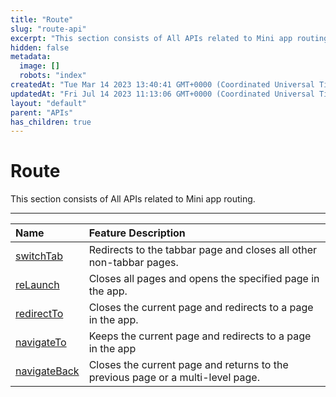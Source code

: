 ```yaml
---
title: "Route"
slug: "route-api"
excerpt: "This section consists of All APIs related to Mini app routing."
hidden: false
metadata: 
  image: []
  robots: "index"
createdAt: "Tue Mar 14 2023 13:40:41 GMT+0000 (Coordinated Universal Time)"
updatedAt: "Fri Jul 14 2023 11:13:06 GMT+0000 (Coordinated Universal Time)"
layout: "default"
parent: "APIs"
has_children: true
---
```

# Route 
This section consists of All APIs related to Mini app routing.

***

| Name                                  | Feature Description                                                             |
| :------------------------------------ | :------------------------------------------------------------------------------ |
| [switchTab](doc:switch-tab-api)       | Redirects to the tabbar page and closes all other non-tabbar pages.             |
| [reLaunch](doc:relaunch-api)          | Closes all pages and opens the specified page in the app.                       |
| [redirectTo](doc:redirect-to-api)     | Closes the current page and redirects to a page in the app.                     |
| [navigateTo](doc:navigate-to-api)     | Keeps the current page and redirects to a page in the app                       |
| [navigateBack](doc:navigate-back-api) | Closes the current page and returns to the previous page or a multi-level page. |
